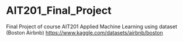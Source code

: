 # AIT201_Final_Project
Final Project of course AIT201 Applied Machine Learning using dataset (Boston Airbnb) https://www.kaggle.com/datasets/airbnb/boston
